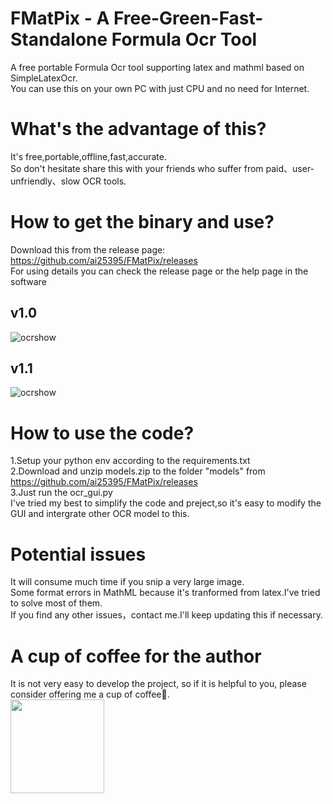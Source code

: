 # FMatPix - A Free-Green-Fast-Standalone Formula Ocr Tool
A free portable Formula Ocr tool supporting latex and mathml based on SimpleLatexOcr.<br>
You can use this on your own PC with just CPU and no need for Internet.

# What's the advantage of this?
It's free,portable,offline,fast,accurate.<br>
So don't hesitate share this with your friends who suffer from paid、user-unfriendly、slow OCR tools.

# How to get the binary and use?
Download this from the release page: https://github.com/ai25395/FMatPix/releases <br>
For using details you can check the release page or the help page in the software
## v1.0
![ocrshow](https://github.com/user-attachments/assets/b6c1032e-421e-4f3c-8fb9-d734cfc0b78b)
## v1.1
![ocrshow](https://github.com/user-attachments/assets/32d1b4be-b983-46eb-a99d-fdc12cffe318)

# How to use the code?
1.Setup your python env according to the requirements.txt <br>
2.Download and unzip models.zip to the folder "models" from https://github.com/ai25395/FMatPix/releases <br>
3.Just run the ocr_gui.py <br>
I've tried my best to simplify the code and preject,so it's easy to modify the GUI and intergrate other OCR model to this. <br>

# Potential issues
It will consume much time if you snip a very large image.<br>
Some format errors in MathML because it's tranformed from latex.I've tried to solve most of them.<br>
If you find any other issues，contact me.I'll keep updating this if necessary.<br>

# A cup of coffee for the author
It is not very easy to develop the project, so if it is helpful to you, please consider offering me a cup of coffee🥤.<br>
<img src='https://github.com/user-attachments/assets/7ce31ebd-01fe-430b-8d73-d6be98e89d49' width = '150px' height='150px'>
